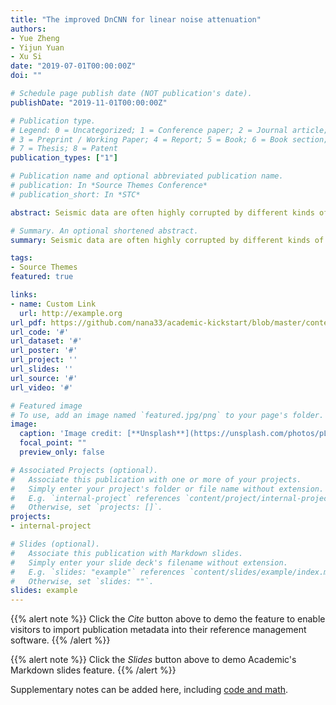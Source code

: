 ```yaml
---
title: "The improved DnCNN for linear noise attenuation"
authors:
- Yue Zheng
- Yijun Yuan
- Xu Si
date: "2019-07-01T00:00:00Z"
doi: ""

# Schedule page publish date (NOT publication's date).
publishDate: "2019-11-01T00:00:00Z"

# Publication type.
# Legend: 0 = Uncategorized; 1 = Conference paper; 2 = Journal article;
# 3 = Preprint / Working Paper; 4 = Report; 5 = Book; 6 = Book section;
# 7 = Thesis; 8 = Patent
publication_types: ["1"]

# Publication name and optional abbreviated publication name.
# publication: In *Source Themes Conference*
# publication_short: In *STC*

abstract: Seismic data are often highly corrupted by different kinds of noise, including linear noise. Therefore, the attenuation of linear noise has been an essential step in seismic data processing. Traditional methods of linear noise suppression are mostly based on the difference of signals and noise in transform domains. However, the application of these traditional methods is limited to some particular assumptions. For this reason, we utilize an algorithm based on denoising convolutional neural network (DnCNN) to attenuate linear noise. DnCNN is proposed to suppress Gaussian noise in images. In term of the characteristics of linear noise, we make some improvements to the original DnCNN, like patch size, convolutional kernel number. Tests on two types of synthetic data both indicate that the improved DnCNN algorithm is capable of linear noise attenuation in the seismic data.

# Summary. An optional shortened abstract.
summary: Seismic data are often highly corrupted by different kinds of noise, including linear noise. We utilize an algorithm based on denoising convolutional neural network (DnCNN) to attenuate linear noise. Tests on two types of synthetic data both indicate that the improved DnCNN algorithm is capable of linear noise attenuation in the seismic data.

tags:
- Source Themes
featured: true

links:
- name: Custom Link
  url: http://example.org
url_pdf: https://github.com/nana33/academic-kickstart/blob/master/content/zh/post/DnCNN/DnCNN.pdf
url_code: '#'
url_dataset: '#'
url_poster: '#'
url_project: ''
url_slides: ''
url_source: '#'
url_video: '#'

# Featured image
# To use, add an image named `featured.jpg/png` to your page's folder. 
image:
  caption: 'Image credit: [**Unsplash**](https://unsplash.com/photos/pLCdAaMFLTE)'
  focal_point: ""
  preview_only: false

# Associated Projects (optional).
#   Associate this publication with one or more of your projects.
#   Simply enter your project's folder or file name without extension.
#   E.g. `internal-project` references `content/project/internal-project/index.md`.
#   Otherwise, set `projects: []`.
projects:
- internal-project

# Slides (optional).
#   Associate this publication with Markdown slides.
#   Simply enter your slide deck's filename without extension.
#   E.g. `slides: "example"` references `content/slides/example/index.md`.
#   Otherwise, set `slides: ""`.
slides: example
---
```


{{% alert note %}}
Click the *Cite* button above to demo the feature to enable visitors to import publication metadata into their reference management software.
{{% /alert %}}

{{% alert note %}}
Click the *Slides* button above to demo Academic's Markdown slides feature.
{{% /alert %}}

Supplementary notes can be added here, including [code and math](https://sourcethemes.com/academic/docs/writing-markdown-latex/).

